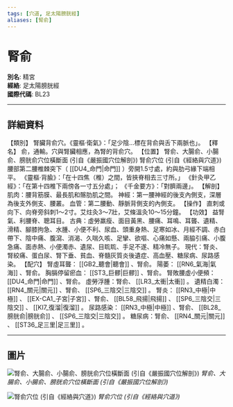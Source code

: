 ```yaml
---
tags: [穴道, 足太陽膀胱經]
aliases: [腎俞]
---
```


# 腎俞

**別名**: 精宮  
**經絡**: 足太陽膀胱經  
**國際代碼**: BL23  

---

## 詳細資料
【類別】
腎臟背俞穴。《靈樞‧衛氣》：「足少陰…標在背俞與舌下兩脈也」。
【釋名】
俞，通輸。穴與腎臟相應，為腎的背俞穴。
【位置】
腎俞、大腸俞、小腸俞、膀胱俞穴位橫斷面 (引自《嚴振國穴位解剖》)
腎俞穴位 (引自《經絡與穴道》)
腰部第二腰椎棘突下（ [[DU4_命門|命門]] ）旁開1.5寸處，約與肋弓緣下端相平。
《靈樞‧背腧》：「在十四焦（椎）之間，皆挾脊相去三寸所。」
《針灸甲乙經》：「在第十四椎下兩傍各一寸五分處」；
《千金要方》：「對臍兩邊」。
【解剖】
肌肉：腰背筋膜、最長肌和髂肋肌之間。
神經：第一腰神經的後支內側支，深層為後支外側支、腰叢。
血管：第二腰動、靜脈背側支的內側支。
【操作】
直刺或向下、向脊旁斜刺1～2寸。艾炷灸3～7壯，艾條溫灸10～15分鐘。
【功效】
益腎氣、利腰脊、聰耳目。
古典：虛勞羸瘦、面目黃黑、腰痛、耳鳴、耳聾、遺精、滑精、腳膝拘急、水腫、小便不利、尿血、頭重身熱、足寒如冰、月經不調、赤白帶下、陰中痛、腹瀉、消渴、久喘久咳、足攣、欲嘔、心痛如懸、兩脇引痛、小腹急痛、面赤熱、小便濁赤、遺尿、目䀮䀮、手足不遂、精冷無子。
現代：腎炎、腎絞痛、蛋白尿、腎下垂、貧血、脊髓灰質炎後遺症、高血壓、糖尿病、尿路感染。
【配穴】
腎虛耳聾： [[GB2_聽會|聽會]] 、腎俞。
陽萎： [[RN6_氣海|氣海]] 、腎俞。
胸膈停留瘀血： [[ST3_巨髎|巨髎]] 、腎俞。
腎敗腰虛小便頻： [[DU4_命門|命門]] 、腎俞。
虛勞浮腫：腎俞、 [[LR3_太衝|太衝]] 。
遺精白濁： [[RN4_關元|關元]] 、腎俞、 [[SP6_三陰交|三陰交]] 。
腎炎： [[RN3_中極|中極]] 、 [[EX-CA1_子宮|子宮]] 、腎俞、 [[BL58_飛揚|飛揚]] 、 [[SP6_三陰交|三陰交]] 、 [[KI7_復溜|復溜]] 。
尿路感染： [[RN3_中極|中極]] 、腎俞、 [[BL28_膀胱俞|膀胱俞]] 、 [[SP6_三陰交|三陰交]] 。
糖尿病：腎俞、 [[RN4_關元|關元]] 、 [[ST36_足三里|足三里]] 。

---

## 圖片
![腎俞、大腸俞、小腸俞、膀胱俞穴位橫斷面 (引自《嚴振國穴位解剖》)](https://yibian.hopto.org/pic/acu/norm/07/shenshu,dachangshu,...(yen).jpg)
_腎俞、大腸俞、小腸俞、膀胱俞穴位橫斷面 (引自《嚴振國穴位解剖》)_

![腎俞穴位 (引自《經絡與穴道》)](https://yibian.hopto.org/pic/acu/norm/07/shenshu(j&a).jpg)
_腎俞穴位 (引自《經絡與穴道》)_

